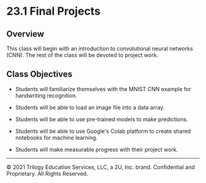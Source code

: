 # 23.1 Final Projects

## Overview

This class will begin with an introduction to convolutional neural networks (CNN). The rest of the class will be devoted to project work.

## Class Objectives

* Students will familiarize themselves with the MNIST CNN example for handwriting recognition.

* Students will be able to load an image file into a data array.

* Students will be able to use pre-trained models to make predictions.

* Students will be able to use Google's Colab platform to create shared notebooks for machine learning.

* Students will make measurable progress with their project work.

- - -

© 2021 Trilogy Education Services, LLC, a 2U, Inc. brand. Confidential and Proprietary. All Rights Reserved.

